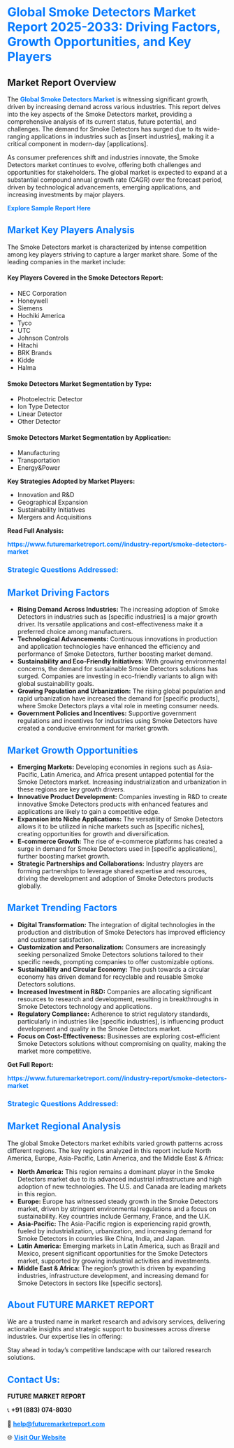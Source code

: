 <h1 style="color: #007BFF;">Global Smoke Detectors Market Report 2025-2033: Driving Factors, Growth Opportunities, and Key Players</h1>

<section id="overview">
<h2>Market Report Overview</h2>
<p>The <a href="https://www.futuremarketreport.com//industry-report/smoke-detectors-market" style="color: #007BFF; text-decoration: none;"><strong>Global Smoke Detectors Market</strong></a> is witnessing significant growth, driven by increasing demand across various industries. This report delves into the key aspects of the Smoke Detectors market, providing a comprehensive analysis of its current status, future potential, and challenges. The demand for Smoke Detectors has surged due to its wide-ranging applications in industries such as [insert industries], making it a critical component in modern-day [applications].</p>
<p>As consumer preferences shift and industries innovate, the Smoke Detectors market continues to evolve, offering both challenges and opportunities for stakeholders. The global market is expected to expand at a substantial compound annual growth rate (CAGR) over the forecast period, driven by technological advancements, emerging applications, and increasing investments by major players.</p>
</section>

<section id="overview">
<p><a href="https://www.futuremarketreport.com//request-sample/reportId=90421" style="color: #007BFF; text-decoration: none;"><strong>Explore Sample Report Here</strong></a></p>
</section>

<section id="key-players">
<h2 style="color: #007BFF;">Market Key Players Analysis</h2>
<p>The Smoke Detectors market is characterized by intense competition among key players striving to capture a larger market share. Some of the leading companies in the market include:</p>
<h4>Key Players Covered in the Smoke Detectors Report:</h4>
<ul><li>NEC Corporation</li><li>Honeywell</li><li>Siemens</li><li>Hochiki America</li><li>Tyco</li><li>UTC</li><li>Johnson Controls</li><li>Hitachi</li><li>BRK Brands</li><li>Kidde</li><li>Halma</li></ul>
<h4>Smoke Detectors Market Segmentation by Type:</h4>
<ul><li>Photoelectric Detector</li><li>Ion Type Detector</li><li>Linear Detector</li><li>Other Detector</li></ul>

<h4>Smoke Detectors Market Segmentation by Application:</h4>
<ul><li>Manufacturing</li><li>Transportation</li><li>Energy&amp;Power</li></ul>
<p><strong>Key Strategies Adopted by Market Players:</strong></p>
<ul>
<li>Innovation and R&D</li>
<li>Geographical Expansion</li>
<li>Sustainability Initiatives</li>
<li>Mergers and Acquisitions</li>
</ul>
</section>

<section>
<p><strong>Read Full Analysis: </strong></p><a href="https://www.futuremarketreport.com//industry-report/smoke-detectors-market" style="color: #007BFF; text-decoration: none;"><strong>https://www.futuremarketreport.com//industry-report/smoke-detectors-market</strong></a>
<h3 style="color: #007BFF;">Strategic Questions Addressed:</h3>
</section>

<section id="driving-factors">
<h2 style="color: #007BFF;">Market Driving Factors</h2>
<ul>
<li><strong>Rising Demand Across Industries:</strong> The increasing adoption of Smoke Detectors in industries such as [specific industries] is a major growth driver. Its versatile applications and cost-effectiveness make it a preferred choice among manufacturers.</li>
<li><strong>Technological Advancements:</strong> Continuous innovations in production and application technologies have enhanced the efficiency and performance of Smoke Detectors, further boosting market demand.</li>
<li><strong>Sustainability and Eco-Friendly Initiatives:</strong> With growing environmental concerns, the demand for sustainable Smoke Detectors solutions has surged. Companies are investing in eco-friendly variants to align with global sustainability goals.</li>
<li><strong>Growing Population and Urbanization:</strong> The rising global population and rapid urbanization have increased the demand for [specific products], where Smoke Detectors plays a vital role in meeting consumer needs.</li>
<li><strong>Government Policies and Incentives:</strong> Supportive government regulations and incentives for industries using Smoke Detectors have created a conducive environment for market growth.</li>
</ul>
</section>

<section id="growth-opportunities">
<h2 style="color: #007BFF;">Market Growth Opportunities</h2>
<ul>
<li><strong>Emerging Markets:</strong> Developing economies in regions such as Asia-Pacific, Latin America, and Africa present untapped potential for the Smoke Detectors market. Increasing industrialization and urbanization in these regions are key growth drivers.</li>
<li><strong>Innovative Product Development:</strong> Companies investing in R&D to create innovative Smoke Detectors products with enhanced features and applications are likely to gain a competitive edge.</li>
<li><strong>Expansion into Niche Applications:</strong> The versatility of Smoke Detectors allows it to be utilized in niche markets such as [specific niches], creating opportunities for growth and diversification.</li>
<li><strong>E-commerce Growth:</strong> The rise of e-commerce platforms has created a surge in demand for Smoke Detectors used in [specific applications], further boosting market growth.</li>
<li><strong>Strategic Partnerships and Collaborations:</strong> Industry players are forming partnerships to leverage shared expertise and resources, driving the development and adoption of Smoke Detectors products globally.</li>
</ul>
</section>

<section id="trending-factors">
<h2 style="color: #007BFF;">Market Trending Factors</h2>
<ul>
<li><strong>Digital Transformation:</strong> The integration of digital technologies in the production and distribution of Smoke Detectors has improved efficiency and customer satisfaction.</li>
<li><strong>Customization and Personalization:</strong> Consumers are increasingly seeking personalized Smoke Detectors solutions tailored to their specific needs, prompting companies to offer customizable options.</li>
<li><strong>Sustainability and Circular Economy:</strong> The push towards a circular economy has driven demand for recyclable and reusable Smoke Detectors solutions.</li>
<li><strong>Increased Investment in R&D:</strong> Companies are allocating significant resources to research and development, resulting in breakthroughs in Smoke Detectors technology and applications.</li>
<li><strong>Regulatory Compliance:</strong> Adherence to strict regulatory standards, particularly in industries like [specific industries], is influencing product development and quality in the Smoke Detectors market.</li>
<li><strong>Focus on Cost-Effectiveness:</strong> Businesses are exploring cost-efficient Smoke Detectors solutions without compromising on quality, making the market more competitive.</li>
</ul>
</section>

<section>
<p><strong>Get Full Report: </strong></p><a href="https://www.futuremarketreport.com//industry-report/smoke-detectors-market" style="color: #007BFF; text-decoration: none;"><strong>https://www.futuremarketreport.com//industry-report/smoke-detectors-market</strong></a>
<h3 style="color: #007BFF;">Strategic Questions Addressed:</h3>
</section>


<section id="regional-analysis">
<h2 style="color: #007BFF;">Market Regional Analysis</h2>
<p>The global Smoke Detectors market exhibits varied growth patterns across different regions. The key regions analyzed in this report include North America, Europe, Asia-Pacific, Latin America, and the Middle East & Africa:</p>
<ul>
<li><strong>North America:</strong> This region remains a dominant player in the Smoke Detectors market due to its advanced industrial infrastructure and high adoption of new technologies. The U.S. and Canada are leading markets in this region.</li>
<li><strong>Europe:</strong> Europe has witnessed steady growth in the Smoke Detectors market, driven by stringent environmental regulations and a focus on sustainability. Key countries include Germany, France, and the U.K.</li>
<li><strong>Asia-Pacific:</strong> The Asia-Pacific region is experiencing rapid growth, fueled by industrialization, urbanization, and increasing demand for Smoke Detectors in countries like China, India, and Japan.</li>
<li><strong>Latin America:</strong> Emerging markets in Latin America, such as Brazil and Mexico, present significant opportunities for the Smoke Detectors market, supported by growing industrial activities and investments.</li>
<li><strong>Middle East & Africa:</strong> The region’s growth is driven by expanding industries, infrastructure development, and increasing demand for Smoke Detectors in sectors like [specific sectors].</li>
</ul>
</section>

<footer>
<h2 style="color: #007BFF;">About FUTURE MARKET REPORT</h2>
<p>We are a trusted name in market research and advisory services, delivering actionable insights and strategic support to businesses across diverse industries. Our expertise lies in offering:</p>

<p>Stay ahead in today’s competitive landscape with our tailored research solutions.</p>

<h2 style="color: #007BFF;">Contact Us:</h2>
<p><strong>FUTURE MARKET REPORT</strong></p>
<p>📞 <strong>+91 (883) 074-8030</strong></p>
<p>📧 <strong><a href="mailto:help@futuremarketreport.com" style="color: #007BFF;">help@futuremarketreport.com</a></strong></p>
<p>🌐 <strong><a href="https://www.futuremarketreport.com/" style="color: #007BFF;">Visit Our Website</a></strong></p>
</footer>